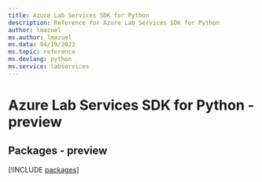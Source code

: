 ```yaml
---
title: Azure Lab Services SDK for Python
description: Reference for Azure Lab Services SDK for Python
author: lmazuel
ms.author: lmazuel
ms.data: 04/19/2023
ms.topic: reference
ms.devlang: python
ms.service: labservices
---
```

# Azure Lab Services SDK for Python - preview
## Packages - preview
[!INCLUDE [packages](lab-services-index.md)]